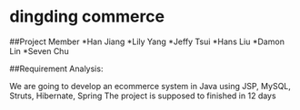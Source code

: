 dingding commerce
================

##Project Member 
*Han Jiang
*Lily Yang
*Jeffy Tsui
*Hans Liu
*Damon Lin
*Seven Chu


##Requirement Analysis:
 
We are going to develop an ecommerce system in Java using JSP, MySQL, Struts, Hibernate, Spring
The project is supposed to finished in 12 days

